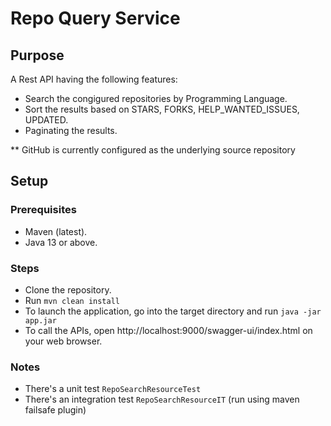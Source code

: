 # Repo Query Service

## Purpose

A Rest API having the following features:

* Search the congigured repositories by Programming Language.
* Sort the results based on STARS, FORKS, HELP_WANTED_ISSUES, UPDATED.
* Paginating the results.

** GitHub is currently configured as the underlying source repository

## Setup

### Prerequisites

* Maven (latest).
* Java 13 or above.

### Steps

* Clone the repository.
* Run ```mvn clean install```
* To launch the application, go into the target directory and run ```java -jar app.jar```
* To call the APIs, open http://localhost:9000/swagger-ui/index.html on your web browser.

### Notes

* There's a unit test `RepoSearchResourceTest`
* There's an integration test `RepoSearchResourceIT` (run using maven failsafe plugin)



